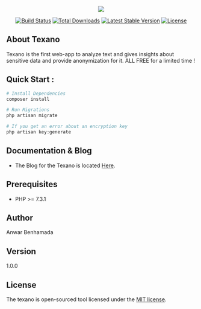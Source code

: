 <p align="center"><img src="http://texano.gh-sh-tech.com/img/logo_new.png"></p>

<p align="center">
<a href="https://travis-ci.org/laravel/framework"><img src="https://travis-ci.org/laravel/framework.svg" alt="Build Status"></a>
<a href="https://packagist.org/packages/laravel/framework"><img src="https://poser.pugx.org/laravel/framework/d/total.svg" alt="Total Downloads"></a>
<a href="https://packagist.org/packages/laravel/framework"><img src="https://poser.pugx.org/laravel/framework/v/stable.svg" alt="Latest Stable Version"></a>
<a href="https://packagist.org/packages/laravel/framework"><img src="https://poser.pugx.org/laravel/framework/license.svg" alt="License"></a>
</p>

## About Texano

Texano is the first web-app to analyze text and gives insights about sensitive data and provide anonymization for it. ALL FREE for a limited time !


## Quick Start :

``` bash
# Install Dependencies
composer install

# Run Migrations
php artisan migrate

# If you get an error about an encryption key
php artisan key:generate
``````



## Documentation & Blog

*  The Blog for the Texano is located [Here](https://blog.texano.com).

## Prerequisites

* PHP >= 7.3.1

## Author
Anwar Benhamada

## Version

1.0.0

## License

The texano is open-sourced tool licensed under the [MIT license](https://opensource.org/licenses/MIT).
